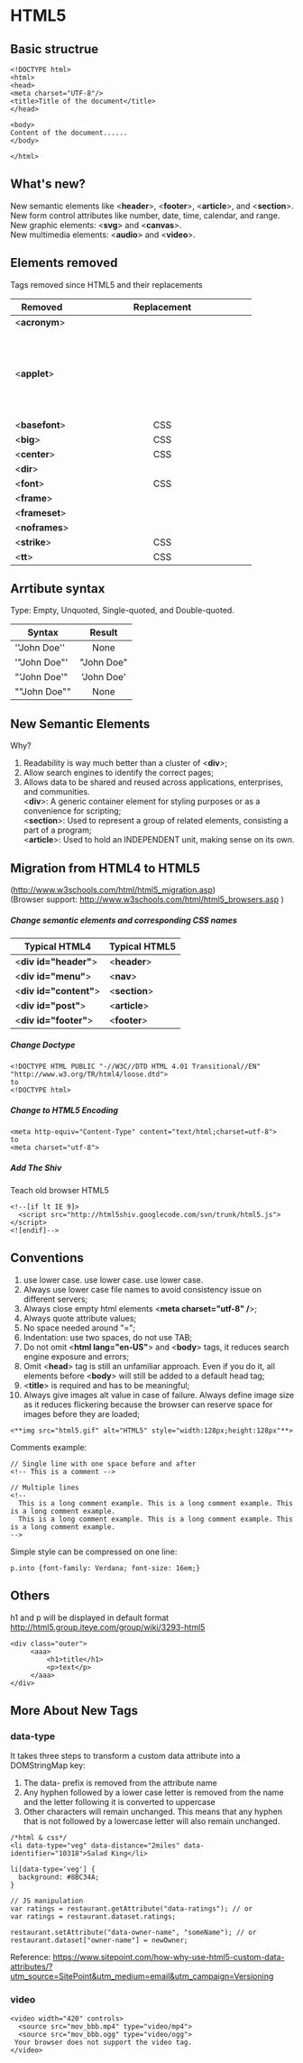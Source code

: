 # HTML5

## Basic structrue  
```
<!DOCTYPE html>
<html>
<head>
<meta charset="UTF-8"/>
<title>Title of the document</title>
</head>

<body>
Content of the document......
</body>

</html>
```

## What's new?  
New semantic elements like <**header**>, <**footer**>, <**article**>, and <**section**>.  
New form control attributes like number, date, time, calendar, and range.  
New graphic elements: <**svg**> and <**canvas**>.  
New multimedia elements: <**audio**> and <**video**>.  

## Elements removed
Tags removed since HTML5 and their replacements  

|    Removed     | Replacement |
| -------------- |:-----------:|
| <**acronym**>  | <abbr>      |
| <**applet**>   | <object>    |
| <**basefont**> | CSS         |
| <**big**>      | CSS         |
| <**center**>   | CSS         |
| <**dir**>      | <ul>        |
| <**font**>     | CSS         |
| <**frame**>    |             |
| <**frameset**> |             |
| <**noframes**> |             |
| <**strike**>   | CSS         |
| <**tt**>       | CSS         |

<!--##Added-->
<!--|   New Elements    | Definition                                                                                	|-->
<!--|-----------------	|:-------------------------------------------------------------------------------------------:|-->
<!--| <**article**>    	| Defines an article in the document                                                        	|-->
<!--| <**aside**>      	| Defines content aside from the page content                                               	|-->
<!--| <**bdi**>        	| Defines a part of text that might be formatted in a different direction from other text   	|-->
<!--| <**details**>    	| Defines additional details that the user can view or hide                                 	|-->
<!--| <**dialog**>     	| Defines a dialog box or window                                                            	|-->
<!--| <**figcaption**> 	| Defines a caption for a <figure> element                                                  	|-->
<!--| <**figure**>     	| Defines self-contained content, like illustrations, diagrams, photos, code listings, etc. 	|-->
<!--| <**footer**>     	| Defines a footer for the document or a section                                            	|-->
<!--| <**header**>     	| Defines a header for the document or a section                                            	|-->
<!--| <**main**>       	| Defines the main content of a document                                                    	|-->
<!--| <**mark**>       	| Defines marked or highlighted text                                                        	|-->
<!--| <**menuitem**>   	| Defines a command/menu item that the user can invoke from a popup menu                    	|-->
<!--| <**meter**>      	| Defines a scalar measurement within a known range (a gauge)                               	|-->
<!--| <**nav**>        	| Defines navigation links in the document                                                  	|-->
<!--| <**progress**>   	| Defines the progress of a task                                                            	|-->
<!--| <**rp**>         	| Defines what to show in browsers that do not support ruby annotations                     	|-->
<!--| <**rt**>         	| Defines an explanation/pronunciation of characters (for East Asian typography)            	|-->
<!--| <**ruby**>       	| Defines a ruby annotation (for East Asian typography)                                     	|-->
<!--| <**section**>    	| Defines a section in the document                                                         	|-->
<!--| <**summary**>    	| Defines a visible heading for a <details> element                                         	|-->
<!--| <**time**>       	| Defines a date/time                                                                       	|-->
<!--| <**wbr**>        	| Defines a possible line-break                                                             	|-->

## Arrtibute syntax
Type: Empty, Unquoted, Single-quoted, and Double-quoted.  

| Syntax       | Result      |
|--------------|:-----------:|
| ''John Doe'' | None        |
| '"John Doe"' | "John Doe"  |
| "'John Doe'" | 'John Doe'  |
| ""John Doe"" | None        |

## New Semantic Elements
Why?  
1. Readability is way much better than a cluster of <**div**>;  
2. Allow search engines to identify the correct pages;  
3. Allows data to be shared and reused across applications, enterprises, and communities.  
<**div**>: A generic container element for styling purposes or as a convenience for scripting;   
<**section**>: Used to represent a group of related elements, consisting a part of a program;  
<**article**>: Used to hold an INDEPENDENT unit, making sense on its own.  



## Migration from HTML4 to HTML5  
(http://www.w3schools.com/html/html5_migration.asp)  
(Browser support: http://www.w3schools.com/html/html5_browsers.asp )  

##### Change semantic elements and corresponding CSS names
|     Typical HTML4      |   Typical HTML5   |
|------------------------|-------------------|
| <**div id="header"**>  | <**header**>      |
| <**div id="menu"**>    | <**nav**>         |
| <**div id="content"**> | <**section**>     |
| <**div id="post"**>    | <**article**>     |
| <**div id="footer"**>  | <**footer**>      |  
  
##### Change Doctype  
```
<!DOCTYPE HTML PUBLIC "-//W3C//DTD HTML 4.01 Transitional//EN" "http://www.w3.org/TR/html4/loose.dtd">
to
<!DOCTYPE html>
```  
  
##### Change to HTML5 Encoding  
```
<meta http-equiv="Content-Type" content="text/html;charset=utf-8">
to
<meta charset="utf-8">
```  
  
##### Add The Shiv  
Teach old browser HTML5 
```
<!--[if lt IE 9]>
  <script src="http://html5shiv.googlecode.com/svn/trunk/html5.js"></script>
<![endif]-->
```  
  
## Conventions
1. use lower case. use lower case. use lower case.   
2. Always use lower case file names to avoid consistency issue on different servers;   
3. Always close empty html elements <**meta charset="utf-8" /**>;  
4. Always quote attribute values;  
5. No space needed around "=";  
6. Indentation: use two spaces, do not use TAB;  
7. Do not omit <**html lang="en-US"**> and <**body**> tags, it reduces search engine exposure and errors;  
8. Omit <**head**> tag is still an unfamiliar approach. Even if you do it, all elements before <**body**> will still be added to a default head tag; 
9. <**title**> is required and has to be meaningful;  
10. Always give images alt value in case of failure. Always define image size as it reduces flickering because the browser can reserve space for images before they are loaded;  
```
<**img src="html5.gif" alt="HTML5" style="width:128px;height:128px"**>
```
Comments example:  
```
// Single line with one space before and after
<!-- This is a comment --> 

// Multiple lines
<!-- 
  This is a long comment example. This is a long comment example. This is a long comment example.
  This is a long comment example. This is a long comment example. This is a long comment example.
-->
```
Simple style can be compressed on one line:   
```
p.into {font-family: Verdana; font-size: 16em;}
```
  

  
## Others
h1 and p will be displayed in default format  
http://html5.group.iteye.com/group/wiki/3293-html5  
```
<div class="outer">
     <aaa>
         <h1>title</h1>
         <p>text</p>
     </aaa>
</div>
```

## More About New Tags

### data-type

It takes three steps to transform a custom data attribute into a DOMStringMap key:  
1. The data- prefix is removed from the attribute name
2. Any hyphen followed by a lower case letter is removed from the name and the letter following it is converted to uppercase
3. Other characters will remain unchanged. This means that any hyphen that is not followed by a lowercase letter will also remain unchanged.

```
/*html & css*/
<li data-type="veg" data-distance="2miles" data-identifier="10318">Salad King</li>

li[data-type='veg'] {
  background: #8BC34A;
}
```

```
// JS manipulation
var ratings = restaurant.getAttribute("data-ratings"); // or
var ratings = restaurant.dataset.ratings;

restaurant.setAttribute("data-owner-name", "someName"); // or
restaurant.dataset["owner-name"] = newOwner;
```

Reference: https://www.sitepoint.com/how-why-use-html5-custom-data-attributes/?utm_source=SitePoint&utm_medium=email&utm_campaign=Versioning




### video

```
<video width="420" controls>
  <source src="mov_bbb.mp4" type="video/mp4">
  <source src="mov_bbb.ogg" type="video/ogg">
 Your browser does not support the video tag.
</video>
```
